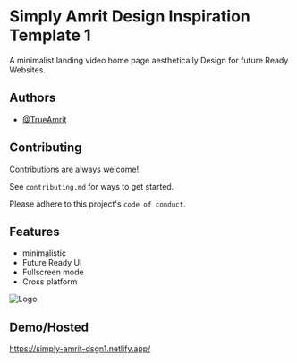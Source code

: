 
# Simply Amrit Design Inspiration Template 1

A minimalist landing video home page aesthetically Design for future Ready Websites.


## Authors

- [@TrueAmrit](https://github.com/TrueAmrit)


## Contributing

Contributions are always welcome!

See `contributing.md` for ways to get started.

Please adhere to this project's `code of conduct`.


## Features

- minimalistic
- Future Ready UI
- Fullscreen mode
- Cross platform


![Logo](https://cdn.discordapp.com/attachments/948997736387207178/1071486926315597925/My_project_copy-1.png)


## Demo/Hosted

https://simply-amrit-dsgn1.netlify.app/
